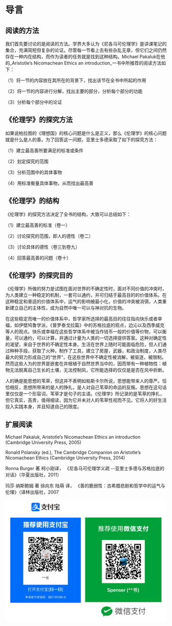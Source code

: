 # 导言

## **阅读的方法**

我们首先要讨论的是阅读的方法。学界大多认为《尼各马可伦理学》是讲课笔记的集合，充满简短但复杂的论证。尽管每一节看上去有些杂乱无章，但它们之间仍然存在一种内在结构，而作为读者的任务就是找到这种结构。Michael Pakaluk在他的_Aristotle’s Nicomachean Ethics an introduction_一书中所推荐的阅读方法如下：

（1）将一节的内容放在其所在的背景下，找出该节在全书中所起的作用

（2）将一节的内容进行分解，找出主要的部分，分析每个部分的功能

（3）分析每个部分中的论证

## **《伦理学》的探究方法**

如果说柏拉图的《理想国》的核心问题是什么是正义，那么《伦理学》的核心问题就是什么是人的善。为了回答这一问题，亚里士多德采取了如下的探究方法：

（1）建立最高善所要满足的标准或条件

（2）划定探究的范围

（3）分析范围中的具体事物

（4）用标准衡量具体事物，从而找出最高善

## **《伦理学》的结构**

《伦理学》的探究方法决定了全书的结构，大致可以总结如下：

（1）建立最高善的标准（卷一）

（2）讨论探究的范围，即人的德性（卷二）

（3）讨论具体的德性（卷三到卷九）

（4）回答最高善的问题（卷十）

## 《伦理学》的探究目的

《伦理学》所做的努力是试图在面对世界的不确定性时，面对不同价值的冲突时，为人类建立一种稳定的机制，一套可以通约，并可归结于最高目的的价值体系。在这种稳定和普适的价值体系中，运气的影响被最小化，价值的冲突被消弭，人类重新建立自己的主体性，成为自然中唯一可以与神对抗的生物。

在这些稳定而唯一的价值体系中，哲学家所选择的最高目的往往指向快乐或者幸福，如伊壁鸠鲁学派，《普罗泰戈拉篇》中的苏格拉底的观点，边沁以及西季威克等人的观点。快乐或幸福在这些哲学体系中被当作钱币一般的价值等价物，可以衡量，可以通约，可以计算，并通过计量为人类的一切选择提供答案。这种对确定性的渴望，来自于世界的不确定性本身。生活在世界上随时可能面临危险，但人们通过种种手段，获取了火种，制作了工具，建立了房屋，武器，和政治制度，人类尽最大的努力形成自己的“世界“，在这些世界中不确定性被消解，被驱逐，被限制。然而这些人为的世界是嵌套在并根植于自然世界当中的，因而带有一种植物性：植物无法脱离自己生长的土壤，无法控制风，它所能选择的仅仅是是否在风中折断。

人的确是能思想的苇草，但这并不表明如帕斯卡尔所说，思想能带来人的尊严。恰恰相反，思想所带来的是人的挣扎，是人对自己苇草的命运的反叛。思想在这句话里仅仅是一个形容词，苇草才是句子的主语。《伦理学》所记录的是苇草的挣扎，但它真实，高贵，值得细读，因为它并未对人的苇草性视而不见。它将人的好生活投入实践本身，并且知道自己的限度。

## 扩展阅读

Michael Pakaluk, Aristotle’s Nicomachean Ethics an introduction \(Cambridge University Press, 2005\)

Ronald Polansky \(ed.\), The Cambridge Companion on Aristotle’s Nicomachean Ethics \(Cambridge University Press, 2014\)

Ronna Burger  著 柯小刚译， 《尼各马可伦理学义疏 --亚里士多德与苏格拉底的对话》（华夏出版社，2011）

玛莎 纳斯鲍姆 著 徐向东 陆萌 译， 《善的脆弱性：古希腊悲剧和哲学中的运气与伦理》（译林出版社，2007

![](.gitbook/assets/screen-shot-2021-06-10-at-7.41.22-pm.png)



